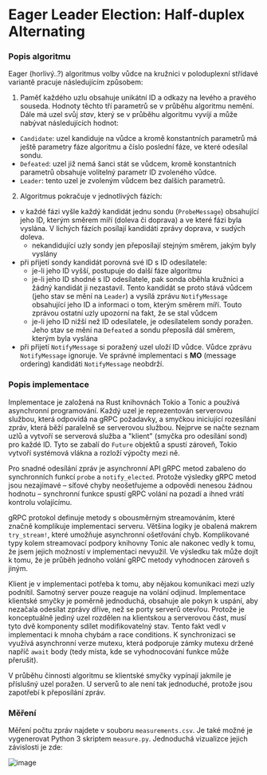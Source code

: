 
# Eager Leader Election: Half-duplex Alternating

### Popis algoritmu

Eager (horlivý..?) algoritmus volby vůdce na kružnici v poloduplexní střídavé
variantě pracuje následujícím způsobem:

1. Paměť každého uzlu obsahuje unikátní ID a odkazy na levého a pravého souseda.
   Hodnoty těchto tří parametrů se v průběhu algoritmu nemění. Dále má uzel svůj
   *stav*, který se v průběhu algoritmu vyvíjí a může nabývat následujících
   hodnot:
  - `Candidate`: uzel kandiduje na vůdce a kromě konstantních parametrů má
    ještě parametry fáze algoritmu a číslo poslední fáze, ve které odesílal
    sondu.
  - `Defeated`: uzel již nemá šanci stát se vůdcem, kromě konstantních parametrů
    obsahuje volitelný parametr ID zvoleného vůdce.
  - `Leader`: tento uzel je zvoleným vůdcem bez dalších parametrů.
2. Algoritmus pokračuje v jednotlivých fázích:
  - v každé fázi vyšle každý kandidát jednu sondu (`ProbeMessage`) obsahující
    jeho ID, kterým směrem míří (doleva či doprava) a ve které fázi byla
    vyslána. V lichých fázích posílají kandidáti zprávy doprava, v sudých
    doleva.
    - nekandidující uzly sondy jen přeposílají stejným směrem, jakým byly
      vyslány
  - při přijetí sondy kandidát porovná své ID s ID odesílatele:
    - je-li jeho ID vyšší, postupuje do další fáze algoritmu
    - je-li jeho ID shodné s ID odesílatele, pak sonda oběhla kružnici a žádný
      kandidát ji nezastavil. Tento kandidát se proto stává vůdcem (jeho stav se
      mění na `Leader`) a vysílá zprávu `NotifyMessage` obsahující jeho ID a
      informaci o tom, kterým směrem míří. Touto zprávou ostatní uzly upozorní
      na fakt, že se stal vůdcem
    - je-li jeho ID nižší než ID odesílatele, je odesílatelem sondy poražen.
      Jeho stav se mění na `Defeated` a sondu přeposílá dál směrem, kterým byla
      vyslána
  - při přijetí `NotifyMessage` si poražený uzel uloží ID vůdce. Vůdce zprávu
    `NotifyMessage` ignoruje. Ve správné implementaci s **MO** (message
    ordering) kandidáti `NotifyMessage` neobdrží.

### Popis implementace

Implementace je založená na Rust knihovnách Tokio a Tonic a používá asynchronní
programování. Každý uzel je reprezentován serverovou službou, která odpovídá na
gRPC požadavky, a smyčkou iniciující rozesílání zpráv, která běží paralelně se
serverovou službou. Nejprve se načte seznam uzlů a vytvoří se serverová služba a
"klient" (smyčka pro odesílání sond) pro každé ID. Tyto se zabalí do `Future`
objektů a spustí zároveň, Tokio vytvoří systémová vlákna a rozloží výpočty mezi
ně.

Pro snadné odesílání zpráv je asynchronní API gRPC metod zabaleno do
synchronních funkcí `probe` a `notify_elected`. Protože výsledky gRPC metod jsou
nezajímavé – síťové chyby neošetřujeme a odpovědi nenesou žádnou hodnotu –
synchronní funkce spustí gRPC volání na pozadí a ihned vrátí kontrolu
volajícímu.

gRPC protokol definuje metody s obousměrným streamováním, které značně
komplikuje implementaci serveru. Většina logiky je obalená makrem `try_stream!`,
které umožňuje asynchronní ošetřování chyb. Komplikované typy kolem streamovací
podpory knihovny Tonic ale nakonec vedly k tomu, že jsem jejich možností v
implementaci nevyužil. Ve výsledku tak může dojít k tomu, že je průběh jednoho
volání gRPC metody vyhodnocen zároveň s jiným.

Klient je v implementaci potřeba k tomu, aby nějakou komunikaci mezi uzly
podnítil. Samotný server pouze reaguje na volání odjinud. Implementace klientské
smyčky je poměrně jednoduchá, obsahuje ale pokyn k uspání, aby nezačala odesílat
zprávy dříve, než se porty serverů otevřou. Protože je konceptuálně jediný uzel
rozdělen na klientskou a serverovou část, musí tyto dvě komponenty sdílet
modifikovatelný stav. Tento fakt vedl v implementaci k mnoha chybám a race
conditions. K synchronizaci se využívá asynchronní verze mutexu, která podporuje
zámky mutexu držené napříč `await` body (tedy místa, kde se vyhodnocování funkce
může přerušit).

V průběhu činnosti algoritmu se klientské smyčky vypínají jakmile je příslušný
uzel poražen. U serverů to ale není tak jednoduché, protože jsou zapotřebí k
přeposílání zpráv.

### Měření

Měření počtu zpráv najdete v souboru `measurements.csv`. Je také možné je
vygenerovat Python 3 skriptem `measure.py`. Jednoduchá vizualizce jejich
závislosti je zde:

![image](https://user-images.githubusercontent.com/7235381/148700040-64b2d035-a217-4cee-8be3-0079f2c9a2ba.png)

